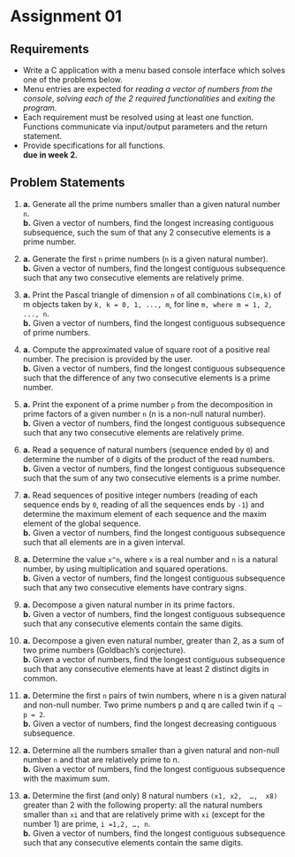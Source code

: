 # Assignment 01

## Requirements
- Write a C application with a menu based console interface which solves one of the problems below. 
- Menu entries are expected for *reading a vector of numbers from the console*, *solving each of the 2 required functionalities* and *exiting the program*. 
- Each requirement must be resolved using at least one function. Functions communicate via input/output parameters and the return statement.
- Provide specifications for all functions.\
**due in week 2.**

## Problem Statements
1.  **a.** Generate all the prime numbers smaller than a given natural number `n`.\
**b.** Given a vector of numbers, find the longest increasing contiguous subsequence, such the sum of that any 2 consecutive elements is a prime number.

2.  **a.** Generate the first `n` prime numbers (`n` is a given natural number).\
**b.** Given a vector of numbers, find the longest contiguous subsequence such that any two consecutive elements are relatively prime.

3.	**a.** Print the Pascal triangle of dimension `n` of all combinations `C(m,k)` of m objects taken by `k, k = 0, 1, ..., m`, for line `m, where m = 1, 2, ..., n`.\
**b.** Given a vector of numbers, find the longest contiguous subsequence of prime numbers.

4.	**a.** Compute the approximated value of square root of a positive real number. The precision is provided by the user.\
**b.** Given a vector of numbers, find the longest contiguous subsequence such that the difference of any two consecutive elements is a prime number.

5.	**a.** Print the exponent of a prime number `p` from the decomposition in prime factors of a given number `n` (n is a non-null natural number).\
**b.** Given a vector of numbers, find the longest contiguous subsequence such that any two consecutive elements are relatively prime.

6.	**a.** Read a sequence of natural numbers (sequence ended by `0`) and determine the number of `0` digits of the product of the read numbers.\
**b.** Given a vector of numbers, find the longest contiguous subsequence such that the sum of any two consecutive elements is a prime number.

7.	**a.** Read sequences of positive integer numbers (reading of each sequence ends by `0`, reading of all the sequences ends by `-1`) and determine the maximum element of each sequence and the maxim element of the global sequence.\
**b.** Given a vector of numbers, find the longest contiguous subsequence such that all elements are in a given interval.

8.	**a.** Determine the value `x^n`, where `x` is a real number and `n` is a natural number, by using multiplication and squared operations.\
**b.** Given a vector of numbers, find the longest contiguous subsequence such that any two consecutive elements have contrary signs.

9.	**a.** Decompose a given natural number in its prime factors.\
**b.** Given a vector of numbers, find the longest contiguous subsequence such that any consecutive elements contain the same digits.

10.	**a.** Decompose a given even natural number, greater than 2, as a sum of two prime numbers (Goldbach’s conjecture).\
**b.** Given a vector of numbers, find the longest contiguous subsequence such that any consecutive elements have at least 2 distinct digits in common.

11.	**a.** Determine the first `n` pairs of twin numbers, where n is a given natural and non-null number. Two prime numbers p and q are called twin if `q – p = 2`.\
**b.** Given a vector of numbers, find the longest decreasing contiguous subsequence.

12.	**a.** Determine all the numbers smaller than a given natural and non-null number `n` and that are relatively prime to n.\
**b.** Given a vector of numbers, find the longest contiguous subsequence with the maximum sum.

13.	**a.** Determine the first (and only) 8 natural numbers `(x1, x2,  …,  x8)` greater than 2 with the following property: all the natural numbers smaller than `xi` and that are relatively prime with `xi` (except for the number 1) are prime, `i =1,2, …, n`.\
**b.** Given a vector of numbers, find the longest contiguous subsequence such that any consecutive elements contain the same digits.
